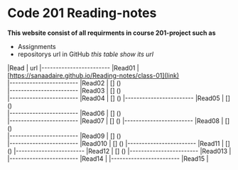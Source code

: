 # Code 201 Reading-notes

**This website consist of all requirments in course 201-project such as** 
- Assignments
- repositorys url in GitHub 
 *this table show its url*


|Read      |    url
|------------------------
|Read01    |[https://sanaadaire.github.io/Reading-notes/class-01](link)  
|------------------------
|Read02    |    [] ()        
|------------------------
|Read03    |    [] ()          
|------------------------
|Read04    |    [] ()
|------------------------
|Read05    |    [] ()         
|------------------------
|Read06    |    [] ()         
|------------------------
|Read07    |    [] ()
|------------------------
|Read08    |    [] ()         
|------------------------
|Read09    |    [] ()         
|------------------------
|Read010   |    [] ()
|------------------------
|Read11    |   [] ()
|------------------------
|Read12    |   [] ()
|------------------------
|Read013   |   []()
|------------------------
|Read14    |   []()
|------------------------
|Read15    |    []()
